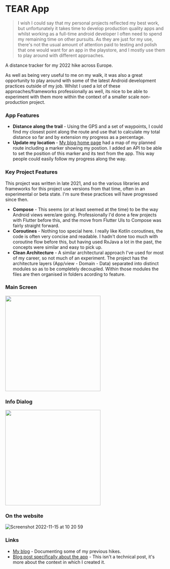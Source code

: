 # TEAR App

>I wish I could say that my personal projects reflected my best work, but unfortunately it takes time to develop production quality apps and whilst working as a full-time android developer I often need to spend my remaining time on other pursuits. As they are just for my use, there's not the usual amount of attention paid to testing and polish that one would want for an app in the playstore, and I mostly use them to play around with different approaches.

A distance tracker for my 2022 hike across Europe.

As well as being very useful to me on my walk, it was also a great opportunity to play around with some of the latest Android development practices outside of my job. Whilst I used a lot of these approaches/frameworks professionally as well, its nice to be able to experiment with them more within the context of a smaller scale non-production project.

### App Features
* **Distance along the trail** - Using the GPS and a set of waypoints, I could find my closest point along the route and use that to calculate my total distance so far and by extension my progress as a percentage.
* **Update my location** - [My blog home page](https://benhikes.eu/) had a map of my planned route including a marker showing my postion. I added an API to be able to set the position of this marker and its text from the app. This way people could easily follow my progress along the way.

### Key Project Features

This project was written in late 2021, and so the various libraries and frameworks for this project use versions from that time, often in an experimental or beta state. I'm sure these practices will have progressed since then.
* **Compose** - This seems (or at least seemed at the time) to be the way Android views were/are going. Professionally I'd done a few projects with Flutter before this, and the move from Flutter UIs to Compose was fairly straight forward.
* **Coroutines** - Nothing too special here. I really like Kotlin coroutines, the code is often very concise and readable. I hadn't done too much with coroutine flow before this, but having used RxJava a lot in the past, the concepts were similar and easy to pick up.
* **Clean Architecture** - A similar architectural approach I've used for most of my career, so not much of an experiment. The project has the architecture layers (App/view - Domain - Data) separated into distinct modules so as to be completely decoupled. Within those modules the files are then organised in folders acording to feature.


### Main Screen
<img src="https://user-images.githubusercontent.com/25524912/201879351-08ea074a-6483-4309-a658-a58bd1ec9584.png" width="300"/>

### Info Dialog
<img src="https://user-images.githubusercontent.com/25524912/201879850-d0c34713-bfa7-4989-a40a-7fa260ae8450.png" width="300"/>

### On the website
![Screenshot 2022-11-15 at 10 20 59](https://user-images.githubusercontent.com/25524912/201880778-aa83d3ca-1419-4eed-9b57-03614dbb7023.png)

### Links

* [My blog](https://benhikes.eu/) - Documenting some of my previous hikes.
* [Blog post specifically about the app](https://benhikes.eu/tear/mobile-app) - This isn't a technical post, it's more about the context in which I created it.
